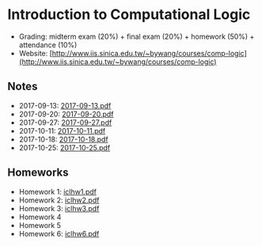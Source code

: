 # Introduction to Computational Logic

- Grading: midterm exam (20%) + final exam (20%) + homework (50%) + attendance (10%)
- Website: [http://www.iis.sinica.edu.tw/~bywang/courses/comp-logic](http://www.iis.sinica.edu.tw/~bywang/courses/comp-logic)

## Notes

- 2017-09-13: [2017-09-13.pdf](Introduction%20to%20Computational%20Logic/2017-09-13.pdf)
- 2017-09-20: [2017-09-20.pdf](Introduction%20to%20Computational%20Logic/2017-09-20.pdf)
- 2017-09-27: [2017-09-27.pdf](Introduction%20to%20Computational%20Logic/2017-09-27.pdf)
- 2017-10-11: [2017-10-11.pdf](Introduction%20to%20Computational%20Logic/2017-10-11.pdf)
- 2017-10-18: [2017-10-18.pdf](Introduction%20to%20Computational%20Logic/2017-10-18.pdf)
- 2017-10-25: [2017-10-25.pdf](Introduction%20to%20Computational%20Logic/2017-10-25.pdf)

## Homeworks

- Homework 1: [iclhw1.pdf](Introduction%20to%20Computational%20Logic/iclhw1.pdf)
- Homework 2: [iclhw2.pdf](Introduction%20to%20Computational%20Logic/iclhw2.pdf)
- Homework 3: [iclhw3.pdf](Introduction%20to%20Computational%20Logic/iclhw3.pdf)
- Homework 4
- Homework 5
- Homework 6: [iclhw6.pdf](Introduction%20to%20Computational%20Logic/iclhw6.pdf)
